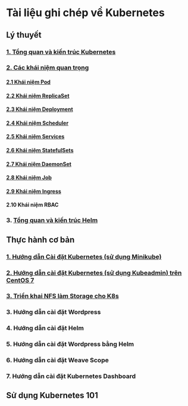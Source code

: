 # Tài liệu ghi chép về Kubernetes

## Lý thuyết

### [1. Tổng quan và kiến trúc Kubernetes](/docs/1-introduction-k8s.md)

### [2. Các khái niệm quan trọng](/docs/2-term-k8s.md)

#### [2.1 Khái niệm Pod](/docs/2.1-pod-k8s.md)

#### [2.2 Khái niệm ReplicaSet](/docs/2.2-rs-k8s.md)

#### [2.3 Khái niệm Deployment](/docs/2.3-deployment-k8s.md)

#### [2.4 Khái niệm Scheduler](/docs/2.4-scheduler-k8s.md)

#### [2.5 Khái niệm Services](/docs/2.5-services-k8s.md)

#### [2.6 Khái niệm StatefulSets](/docs/2.6-sfs-k8s.md)

#### [2.7 Khái niệm DaemonSet](/docs/2.7-ds-k8s.md)

#### [2.8 Khái niệm Job](/docs/2.8-job-k8s.md)

#### [2.9 Khái niệm Ingress](/docs/2.9-ingress-k8s.md)

#### 2.10 Khái niệm RBAC

### 3. [Tổng quan và kiến trúc Helm](/docs/3-helm-k8s.md)

## Thực hành cơ bản

### [1. Hướng dẫn Cài đặt Kubernetes (sử dụng Minikube)]()

### [2. Hướng dẫn cài đặt Kubernetes (sử dụng Kubeadmin) trên CentOS 7](/docs/setup/install-k8s-centos7-kubeadm.md)

### [3. Triển khai NFS làm Storage cho K8s](/docs/setup/install-nfs-storage-k8s.md)

### 3. Hướng dẫn cài đặt Wordpress

### 4. Hướng dẫn cài đặt Helm

### 5. Hướng dẫn cài đặt Wordpress bằng Helm

### 6. Hướng dẫn cài đặt Weave Scope

### 7. Hướng dẫn cài đặt Kubernetes Dashboard

## Sử dụng Kubernetes 101
